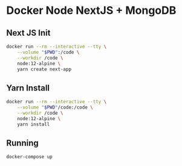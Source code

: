# Docker Node NextJS + MongoDB

## Next JS Init

```bash
docker run --rm --interactive --tty \
    --volume "$PWD":/code \
    --workdir /code \
    node:12-alpine \
    yarn create next-app
```

## Yarn Install

```bash
docker run --rm --interactive --tty \
    --volume "$PWD"/code:/code \
    --workdir /code \
    node:12-alpine \
    yarn install
```

## Running

```
docker-compose up
```
